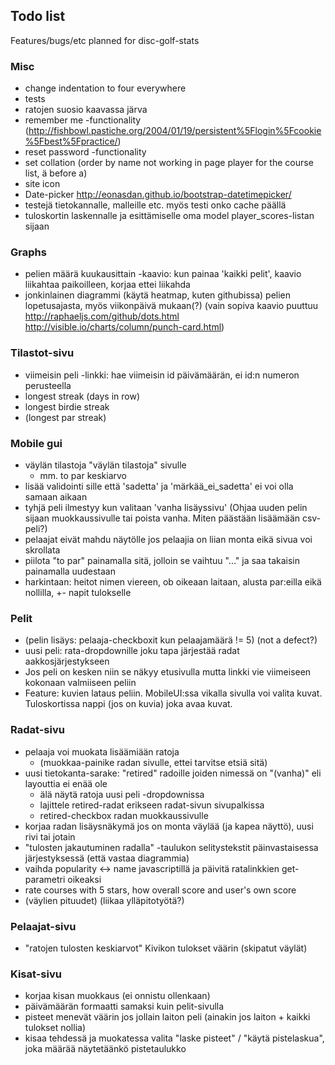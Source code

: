 ## Todo list

Features/bugs/etc planned for disc-golf-stats

### Misc

* change indentation to four everywhere
* tests
* ratojen suosio kaavassa järva
* remember me -functionality (http://fishbowl.pastiche.org/2004/01/19/persistent%5Flogin%5Fcookie%5Fbest%5Fpractice/)
* reset password -functionality
* set collation (order by name not working in page player for the course list, ä before a)
* site icon
* Date-picker http://eonasdan.github.io/bootstrap-datetimepicker/
* testejä tietokannalle, malleille etc. myös testi onko cache päällä
* tuloskortin laskennalle ja esittämiselle oma model player_scores-listan sijaan

### Graphs

* pelien määrä kuukausittain -kaavio: kun painaa 'kaikki pelit', kaavio liikahtaa paikoilleen, korjaa ettei liikahda
* jonkinlainen diagrammi (käytä heatmap, kuten githubissa) pelien lopetusajasta, myös viikonpäivä mukaan(?) (vain sopiva kaavio puuttuu http://raphaeljs.com/github/dots.html http://visible.io/charts/column/punch-card.html)

### Tilastot-sivu

* viimeisin peli -linkki: hae viimeisin id päivämäärän, ei id:n numeron perusteella
* longest streak (days in row)
* longest birdie streak
* (longest par streak)

### Mobile gui

* väylän tilastoja "väylän tilastoja" sivulle
    * mm. to par keskiarvo
* lisää validointi sille että 'sadetta' ja 'märkää_ei_sadetta' ei voi olla samaan aikaan
* tyhjä peli ilmestyy kun valitaan 'vanha lisäyssivu' (Ohjaa uuden pelin sijaan muokkaussivulle tai poista vanha. Miten päästään lisäämään csv-peli?)
* pelaajat eivät mahdu näytölle jos pelaajia on liian monta eikä sivua voi skrollata
* piilota "to par" painamalla sitä, jolloin se vaihtuu "..." ja saa takaisin painamalla uudestaan
* harkintaan: heitot nimen viereen, ob oikeaan laitaan, alusta par:eilla eikä nollilla, +- napit tulokselle

### Pelit

* (pelin lisäys: pelaaja-checkboxit kun pelaajamäärä != 5) (not a defect?)
* uusi peli: rata-dropdownille joku tapa järjestää radat aakkosjärjestykseen
* Jos peli on kesken niin se näkyy etusivulla mutta linkki vie viimeiseen kokonaan valmiiseen peliin
* Feature: kuvien lataus peliin. MobileUI:ssa vikalla sivulla voi valita kuvat. Tuloskortissa nappi (jos on kuvia) joka avaa kuvat.

### Radat-sivu

* pelaaja voi muokata lisäämiään ratoja
    * (muokkaa-painike radan sivulle, ettei tarvitse etsiä sitä)
* uusi tietokanta-sarake: "retired" radoille joiden nimessä on "(vanha)" eli layouttia ei enää ole
    * älä näytä ratoja uusi peli -dropdownissa
    * lajittele retired-radat erikseen radat-sivun sivupalkissa
    * retired-checkbox radan muokkaussivulle
* korjaa radan lisäysnäkymä jos on monta väylää (ja kapea näyttö), uusi rivi tai jotain
* "tulosten jakautuminen radalla" -taulukon selitystekstit päinvastaisessa järjestyksessä (että vastaa diagrammia)
* vaihda popularity <-> name javascriptillä ja päivitä ratalinkkien get-parametri oikeaksi
* rate courses with 5 stars, how overall score and user's own score
* (väylien pituudet) (liikaa ylläpitotyötä?)

### Pelaajat-sivu

* "ratojen tulosten keskiarvot" Kivikon tulokset väärin (skipatut väylät)

### Kisat-sivu

* korjaa kisan muokkaus (ei onnistu ollenkaan)
* päivämäärän formaatti samaksi kuin pelit-sivulla
* pisteet menevät väärin jos jollain laiton peli (ainakin jos laiton + kaikki tulokset nollia)
* kisaa tehdessä ja muokatessa valita "laske pisteet" / "käytä pistelaskua", joka määrää näytetäänkö pistetaulukko
